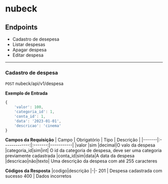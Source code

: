 <!-- Nome do projeto -->
# nubeck

<!-- Listagem dos endpoints -->
## Endpoints 

- Cadastro de desepesa 
- Listar despesas
- Apagar despesa
- Editar despesa
---
### Cadastro de despesa

<!-- Endereço do recurso -->
`POST` nubeck/api/v1/despesa
        <!-- Colocar a versão é importante para compatibilidade  -->

**Exemplo de Entrada**
```js
{
    'valor': 100,
    'categoria_id': 1,
    'conta_id': 1,
    'data': '2023-01-01',
    'descricao': 'cinema'
}
```

**Campos da Requisição**
| Campo | Obrigatório | Tipo  | Descrição |
|-------|:-------------:|:-------:|-----------|
|valor  |sim          |decimal|O valo da despesa
|categoria_id|sim|int| O id da categoria de despesa, deve ser uma categoria previamente cadastrada
|conta_id|sim|data|A data da despesa
|descricao|não|texto| Uma descrição da despesa com até 255 caracteres

**Códigos da Resposta**
|codigo|descrição
|-|-
201 | Despesa cadastrada com sucesso
400 | Dados incorretos


